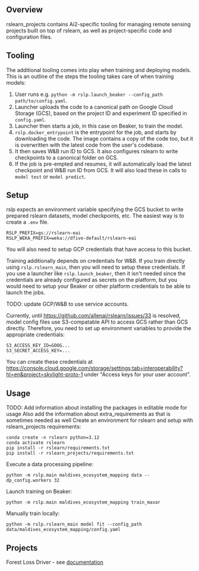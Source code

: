 Overview
--------

rslearn_projects contains Ai2-specific tooling for managing remote sensing projects
built on top of rslearn, as well as project-specific code and configuration files.


Tooling
-------

The additional tooling comes into play when training and deploying models. This is an
outline of the steps the tooling takes care of when training models:

1. User runs e.g. `python -m rslp.launch_beaker --config_path path/to/config.yaml`.
2. Launcher uploads the code to a canonical path on Google Cloud Storage (GCS), based
   on the project ID and experiment ID specified in `config.yaml`.
3. Launcher then starts a job, in this case on Beaker, to train the model.
4. `rslp.docker_entrypoint` is the entrypoint for the job, and starts by downloading
   the code. The image contains a copy of the code too, but it is overwritten with the
   latest code from the user's codebase.
5. It then saves W&B run ID to GCS. It also configures rslearn to write checkpoints to
   a canonical folder on GCS.
6. If the job is pre-empted and resumes, it will automatically load the latest
   checkpoint and W&B run ID from GCS. It will also load these in calls to `model test`
   or `model predict`.


Setup
-----

rslp expects an environment variable specifying the GCS bucket to write prepared
rslearn datasets, model checkpoints, etc. The easiest way is to create a `.env` file.

    RSLP_PREFIX=gs://rslearn-eai
    RSLP_WEKA_PREFIX=weka://dfive-default/rslearn-eai

You will also need to setup GCP credentials that have access to this bucket.

Training additionally depends on credentials for W&B. If you train directly using
`rslp.rslearn_main`, then you will need to setup these credentials. If you use a
launcher like `rslp.launch_beaker`, then it isn't needed since the credentials are
already configured as secrets on the platform, but you would need to setup your Beaker
or other platform credentials to be able to launch the jobs.

TODO: update GCP/W&B to use service accounts.

Currently, until https://github.com/allenai/rslearn/issues/33 is resolved, model config
files use S3-compatable API to access GCS rather than GCS directly. Therefore, you need
to set up environment variables to provide the appropriate credentials:

    S3_ACCESS_KEY_ID=GOOG...
    S3_SECRET_ACCESS_KEY=...

You can create these credentials at
https://console.cloud.google.com/storage/settings;tab=interoperability?hl=en&project=skylight-proto-1
under "Access keys for your user account".


Usage
-----
TODO: Add information about installing the packages in editable mode for usage
Also add the information about extra_requirements as that is sometimes needed as well
Create an environment for rslearn and setup with rslearn_projects requirements:

    conda create -n rslearn python=3.12
    conda activate rslearn
    pip install -r rslearn/requirements.txt
    pip install -r rslearn_projects/requirements.txt

Execute a data processing pipeline:

    python -m rslp.main maldives_ecosystem_mapping data --dp_config.workers 32

Launch training on Beaker:

    python -m rslp.main maldives_ecosystem_mapping train_maxar

Manually train locally:

    python -m rslp.rslearn_main model fit --config_path data/maldives_ecosystem_mapping/config.yaml



Projects
------------------

Forest Loss Driver - see [documentation](rslp/forest_loss_driver/README.md)
